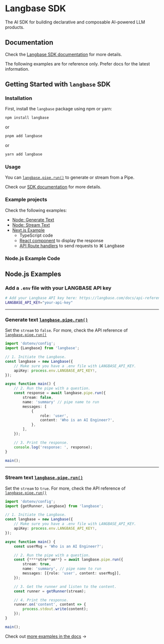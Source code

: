 # Langbase SDK

The AI SDK for building declarative and composable AI-powered LLM products.

## Documentation

Check the [Langbase SDK documentation](https://langbase.com/docs/sdk) for more details.

The following examples are for reference only. Prefer docs for the latest information.

## Getting Started with `langbase` SDK

### Installation

First, install the `langbase` package using npm or yarn:

```bash
npm install langbase
```

or

```bash
pnpm add langbase
```

or

```bash
yarn add langbase
```

### Usage

You can [`langbase.pipe.run()`](https://langbase.com/docs/sdk/pipe/run) to generate or stream from a Pipe.

Check our [SDK documentation](https://langbase.com/docs/sdk) for more details.

### Example projects

Check the following examples:

-   [Node: Generate Text](https://github.com/LangbaseInc/langbase-sdk/blob/main/examples/nodejs/examples/pipes/pipe.run.ts)
-   [Node: Stream Text](https://github.com/LangbaseInc/langbase-sdk/blob/main/examples/nodejs/examples/pipes/pipe.run.stream.ts)
-   [Next.js Example](https://github.com/LangbaseInc/langbase-sdk/tree/main/examples/nextjs)
    -   TypeScript code
    -   [React component](https://github.com/LangbaseInc/langbase-sdk/tree/main/examples/nextjs/components/langbase) to display the response
    -   [API Route handlers](https://github.com/LangbaseInc/langbase-sdk/tree/main/examples/nextjs/app/langbase/pipe/run) to send requests to ⌘ Langbase

### Node.js Example Code

## Node.js Examples

### Add a `.env` file with your LANGBASE API key

```bash
# Add your Langbase API key here: https://langbase.com/docs/api-reference/api-keys
LANGBASE_API_KEY="your-api-key"
```

---

### Generate text [`langbase.pipe.run()`](https://langbase.com/docs/sdk/pipe/run)

Set the `stream` to `false`. For more, check the API reference of [`langbase.pipe.run()`](https://langbase.com/docs/langbase-sdk/generate-text)

```ts
import 'dotenv/config';
import {Langbase} from 'langbase';

// 1. Initiate the Langbase.
const langbase = new Langbase({
    // Make sure you have a .env file with LANGBASE_API_KEY.
    apiKey: process.env.LANGBASE_API_KEY!,
});

async function main() {
    // 2. Run the pipe with a question.
    const response = await langbase.pipe.run({
        stream: false,
        name: 'summary' // pipe name to run
        messages: [
            {
                role: 'user',
                content: 'Who is an AI Engineer?',
            },
        ],
    });

    // 3. Print the response.
    console.log('response: ', response);
}

main();
```

---

### Stream text [`langbase.pipe.run()`](https://langbase.com/docs/sdk/pipe/run)

Set the `stream` to `true`. For more, check the API reference of [`langbase.pipe.run()`](https://langbase.com/docs/langbase-sdk/generate-text)

```ts
import 'dotenv/config';
import {getRunner, Langbase} from 'langbase';

// 1. Initiate the Langbase.
const langbase = new Langbase({
    // Make sure you have a .env file with LANGBASE_API_KEY.
    apiKey: process.env.LANGBASE_API_KEY!,
});

async function main() {
    const userMsg = 'Who is an AI Engineer?';

    // 2. Run the pipe with a question.
    const {****stre**am**} = await langbase.pipe.run({
        stream: true,
        name: 'summary', // pipe name to run
        messages: [{role: 'user', content: userMsg}],
    });

    // 3. Get the runner and listen to the content.
    const runner = getRunner(stream);

    // 4. Print the response.
    runner.on('content', content => {
        process.stdout.write(content);
    });
}

main();
```

Check out [more examples in the docs](https://langbase.com/docs/sdk/examples) →
